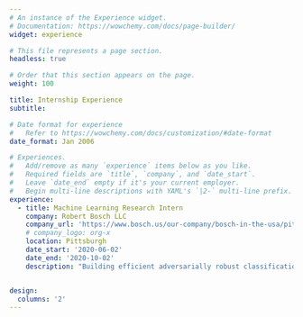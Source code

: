 ```yaml
---
# An instance of the Experience widget.
# Documentation: https://wowchemy.com/docs/page-builder/
widget: experience

# This file represents a page section.
headless: true

# Order that this section appears on the page.
weight: 100

title: Internship Experience
subtitle:

# Date format for experience
#   Refer to https://wowchemy.com/docs/customization/#date-format
date_format: Jan 2006

# Experiences.
#   Add/remove as many `experience` items below as you like.
#   Required fields are `title`, `company`, and `date_start`.
#   Leave `date_end` empty if it's your current employer.
#   Begin multi-line descriptions with YAML's `|2-` multi-line prefix.
experience:  
  - title: Machine Learning Research Intern
    company: Robert Bosch LLC
    company_url: 'https://www.bosch.us/our-company/bosch-in-the-usa/pittsburgh/'
    # company_logo: org-x
    location: Pittsburgh
    date_start: '2020-06-02'
    date_end: '2020-10-02'
    description: "Building efficient adversarially robust classification models using meta learning techniques (mentor: [Anit Kumar Sahu](https://anitksahu.github.io))"


design:
  columns: '2'
---
```

